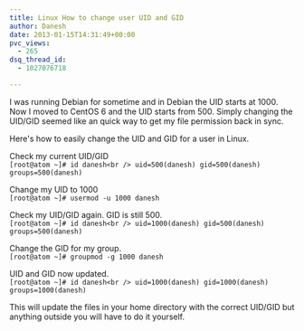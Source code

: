 ```yaml
---
title: Linux How to change user UID and GID
author: Danesh
date: 2013-01-15T14:31:49+00:00
pvc_views:
  - 265
dsq_thread_id:
  - 1027076718

---
```

I was running Debian for sometime and in Debian the UID starts at 1000. Now I moved to CentOS 6 and the UID starts from 500. Simply changing the UID/GID seemed like an quick way to get my file permission back in sync.

Here's how to easily change the UID and GID for a user in Linux. 

Check my current UID/GID  
`[root@atom ~]# id danesh<br />
uid=500(danesh) gid=500(danesh) groups=500(danesh)`

Change my UID to 1000  
`[root@atom ~]# usermod -u 1000 danesh`

Check my UID/GID again. GID is still 500.  
`[root@atom ~]# id danesh<br />
uid=1000(danesh) gid=500(danesh) groups=500(danesh)`

Change the GID for my group.  
`[root@atom ~]# groupmod -g 1000 danesh`

UID and GID now updated.  
`[root@atom ~]# id danesh<br />
uid=1000(danesh) gid=1000(danesh) groups=1000(danesh)`

This will update the files in your home directory with the correct UID/GID but anything outside you will have to do it yourself.